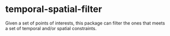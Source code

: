 # temporal-spatial-filter
Given a set of points of interests, this package can filter the ones that meets a set of temporal and/or spatial constraints.
